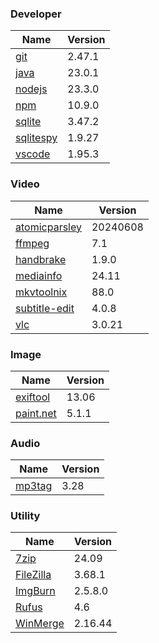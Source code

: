 
### Developer
Name                                                                       | Version
----                                                                       | -------
[git](https://github.com/git-for-windows/git/releases)                     | 2.47.1
[java](https://www.oracle.com/java/technologies/downloads/)                | 23.0.1
[nodejs](https://nodejs.org/en/download/current/)                          | 23.3.0
[npm](https://github.com/npm/cli)                                          | 10.9.0
[sqlite](http://www.sqlite.org/download.html)                              | 3.47.2
[sqlitespy](http://www.yunqa.de/delphi/doku.php/products/sqlitespy/index)  | 1.9.27
[vscode](https://code.visualstudio.com/updates)                            | 1.95.3

### Video
Name                                                                       | Version
----                                                                       | -------
[atomicparsley](https://github.com/wez/atomicparsley)                      | 20240608
[ffmpeg](http://www.ffmpeg.org/download.html)                              | 7.1
[handbrake](http://handbrake.fr/downloads.php)                             | 1.9.0
[mediainfo](http://mediaarea.net/us/MediaInfo/Download/Windows)            | 24.11
[mkvtoolnix](https://mkvtoolnix.download/downloads.html)                   | 88.0
[subtitle-edit](https://github.com/SubtitleEdit/subtitleedit/releases)     | 4.0.8
[vlc](https://www.videolan.org/vlc/download-windows.html)                  | 3.0.21

### Image
Name                                                                       | Version
----                                                                       | -------
[exiftool](http://www.sno.phy.queensu.ca/~phil/exiftool/)                  | 13.06
[paint.net](http://www.getpaint.net/download.html)                         | 5.1.1

### Audio
Name                                                                       | Version
----                                                                       | -------
[mp3tag](http://www.mp3tag.de/en/download.html)                            | 3.28

### Utility
Name                                                                       | Version
----                                                                       | -------
[7zip](http://www.7-zip.org/download.html)                                 | 24.09
[FileZilla](https://filezilla-project.org/download.php?show_all=1)         | 3.68.1
[ImgBurn](http://www.imgburn.com/index.php?act=download)                   | 2.5.8.0
[Rufus](https://github.com/pbatard/rufus/releases)                         | 4.6
[WinMerge](http://winmerge.org/downloads/)                                 | 2.16.44
